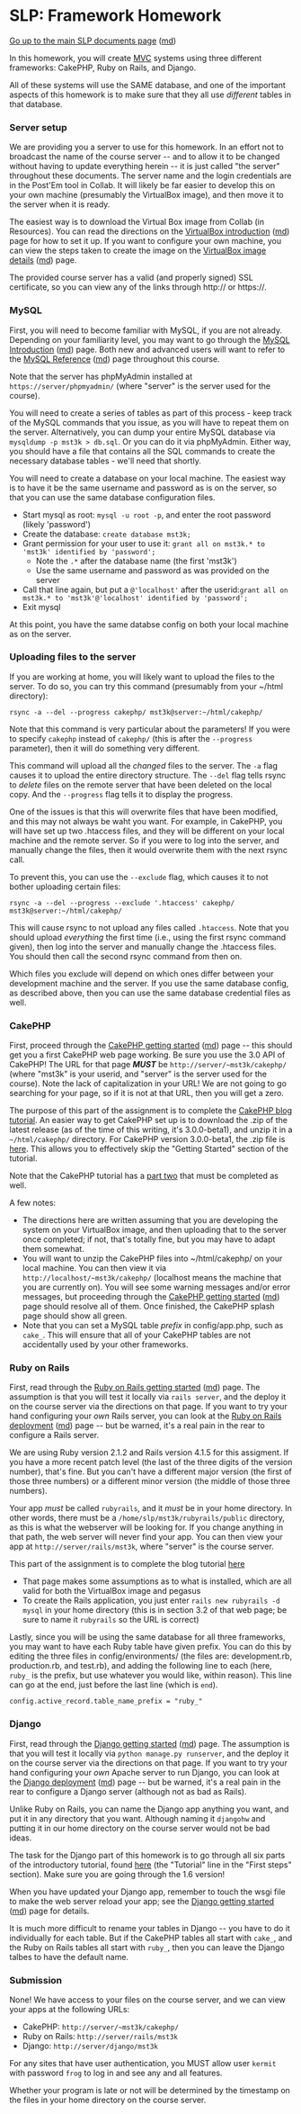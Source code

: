 SLP: Framework Homework
=======================

[Go up to the main SLP documents page](index.html) ([md](index.md))

In this homework, you will create [MVC](http://en.wikipedia.org/wiki/Model%E2%80%93view%E2%80%93controller) systems using three different frameworks: CakePHP, Ruby on Rails, and Django.

All of these systems will use the SAME database, and one of the important aspects of this homework is to make sure that they all use *different* tables in that database.

### Server setup

We are providing you a server to use for this homework.  In an effort not to broadcast the name of the course server -- and to allow it to be changed without having to update everything herein -- it is just called "the server" throughout these documents.  The server name and the login credentials are in the Post'Em tool in Collab.  It will likely be far easier to develop this on your own machine (presumably the VirtualBox image), and then move it to the server when it is ready.

The easiest way is to download the Virtual Box image from Collab (in Resources).  You can read the directions on the [VirtualBox introduction](virtualbox-intro.html) ([md](virtualbox-intro.md)) page for how to set it up.  If you want to configure your own machine, you can view the steps taken to create the image on the [VirtualBox image details](virtualbox-image-details.html) ([md](virtualbox-image-details.md)) page.

The provided course server has a valid (and properly signed) SSL certificate, so you can view any of the links through http:// or https://.

### MySQL

First, you will need to become familiar with MySQL, if you are not already.  Depending on your familiarity level, you may want to go through the [MySQL Introduction](mysql-intro.html) ([md](mysql-intro.md)) page.  Both new and advanced users will want to refer to the [MySQL Reference](mysql-reference.html) ([md](mysql-reference.md)) page throughout this course.

Note that the server has phpMyAdmin installed at `https://server/phpmyadmin/` (where "server" is the server used for the course).

You will need to create a series of tables as part of this process - keep track of the MySQL commands that you issue, as you will have to repeat them on the server.  Alternatively, you can dump your entire MySQL database via `mysqldump -p mst3k > db.sql`.  Or you can do it via phpMyAdmin.  Either way, you should have a file that contains all the SQL commands to create the necessary database tables - we'll need that shortly.

You will need to create a database on your local machine.  The easiest way is to have it be the same username and password as is on the server, so that you can use the same database configuration files.

- Start mysql as root: `mysql -u root -p`, and enter the root password (likely 'password')
- Create the database: `create database mst3k;`
- Grant permission for your user to use it: `grant all on mst3k.* to 'mst3k' identified by 'password';`
    - Note the `.*` after the database name (the first 'mst3k')
	- Use the same username and password as was provided on the server
- Call that line again, but put a `@'localhost'` after the userid:`grant all on mst3k.* to 'mst3k'@'localhost' identified by 'password';`
- Exit mysql

At this point, you have the same databse config on both your local machine as on the server.

### Uploading files to the server

If you are working at home, you will likely want to upload the files to the server.  To do so, you can try this command (presumably from your ~/html directory):

```
rsync -a --del --progress cakephp/ mst3k@server:~/html/cakephp/
```

Note that this command is very particular about the parameters!  If you were to specify `cakephp` instead of `cakephp/` (this is after the `--progress` parameter), then it will do something very different.

This command will upload all the *changed* files to the server.  The `-a` flag causes it to upload the entire directory structure.  The `--del` flag tells rsync to *delete* files on the remote server that have been deleted on the local copy.  And the `--progress` flag tells it to display the progress.

One of the issues is that this will overwrite files that have been modified, and this may not always be waht you want.  For example, in CakePHP, you will have set up two .htaccess files, and they will be different on your local machine and the remote server.  So if you were to log into the server, and manually change the files, then it would overwrite them with the next rsync call.

To prevent this, you can use the `--exclude` flag, which causes it to not bother uploading certain files:

```
rsync -a --del --progress --exclude '.htaccess' cakephp/ mst3k@server:~/html/cakephp/
```

This will cause rsync to not upload any files called `.htaccess`.  Note that you should upload *everything* the first time (i.e., using the first rsync command given), then log into the server and manually change the .htaccess files.  You should then call the second rsync command from then on.

Which files you exclude will depend on which ones differ between your development machine and the server.  If you use the same database config, as described above, then you can use the same database credential files as well.

### CakePHP

First, proceed through the [CakePHP getting started](cakephp-getting-started.html) ([md](cakephp-getting-started.md)) page -- this should get you a first CakePHP web page working.  Be sure you use the 3.0 API of CakePHP!  The URL for that page ***MUST*** be `http://server/~mst3k/cakephp/` (where "mst3k" is your userid, and "server" is the server used for the course).  Note the lack of capitalization in your URL!  We are not going to go searching for your page, so if it is not at that URL, then you will get a zero.

The purpose of this part of the assignment is to complete the [CakePHP blog tutorial](http://book.cakephp.org/3.0/en/tutorials-and-examples/blog/blog.html).  An easier way to get CakePHP set up is to download the .zip of the latest release (as of the time of this writing, it's 3.0.0-beta1), and unzip it in a `~/html/cakephp/` directory.  For CakePHP version 3.0.0-beta1, the .zip file is [here](https://github.com/cakephp/cakephp/releases/download/3.0.0-beta1/cakephp-3-0-0-beta1.zip).  This allows you to effectively skip the "Getting Started" section of the tutorial.

Note that the CakePHP tutorial has a [part two](http://book.cakephp.org/3.0/en/tutorials-and-examples/blog/part-two.html) that must be completed as well.

A few notes:

- The directions here are written assuming that you are developing the system on your VirtualBox image, and then uploading that to the server once completed; if not, that's totally fine, but you may have to adapt them somewhat.
- You will want to unzip the CakePHP files into ~/html/cakephp/ on your local machine.  You can then view it via `http://localhost/~mst3k/cakephp/` (localhost means the machine that you are currently on).  You will see some warning messages and/or error messages, but proceeding through the [CakePHP getting started](cakephp-getting-started.html) ([md](cakephp-getting-started.md)) page should resolve all of them.  Once finished, the CakePHP splash page should show all green.
- Note that you can set a MySQL table *prefix* in config/app.php, such as `cake_`.  This will ensure that all of your CakePHP tables are not accidentally used by your other frameworks.

### Ruby on Rails

First, read through the [Ruby on Rails getting started](rubyrails-getting-started.html) ([md](rubyrails-getting-started.md)) page.  The assumption is that you will test it locally via `rails server`, and the deploy it on the course server via the directions on that page.  If you want to try your hand configuring your *own* Rails server, you can look at the [Ruby on Rails deployment](rubyrails-deployment.html) ([md](rubyrails-deployment.md)) page -- but be warned, it's a real pain in the rear to configure a Rails server.

We are using Ruby version 2.1.2 and Rails version 4.1.5 for this assigment.  If you have a more recent patch level (the last of the three digits of the version number), that's fine.  But you can't have a different major version (the first of those three numbers) or a different minor version (the middle of those three numbers).

Your app *must* be called `rubyrails`, and it *must* be in your home directory.  In other words, there must be a `/home/slp/mst3k/rubyrails/public` directory, as this is what the webserver will be looking for.  If you change anything in that path, the web server will never find your app.  You can then view your app at `http://server/rails/mst3k`, where "server" is the course server.

This part of the assignment is to complete the blog tutorial [here](http://guides.rubyonrails.org/getting_started.html)

- That page makes some assumptions as to what is installed, which are all valid for both the VirtualBox image and pegasus
- To create the Rails application, you just enter `rails new rubyrails -d mysql` in your home directory (this is in section 3.2 of that web page; be sure to name it `rubyrails` so the URL is correct)

Lastly, since you will be using the same database for all three frameworks, you may want to have each Ruby table have given prefix.  You can do this by editing the three files in config/environments/ (the files are: development.rb, production.rb, and test.rb), and adding the following line to each (here, `ruby_` is the prefix, but use whatever you would like, within reason).  This line can go at the end, just before the last line (which is `end`).

```
config.active_record.table_name_prefix = "ruby_"
```

### Django

First, read through the [Django getting started](django-getting-started.html) ([md](django-getting-started.md)) page.  The assumption is that you will test it locally via `python manage.py runserver`, and the deploy it on the course server via the directions on that page.  If you want to try your hand configuring your *own* Apache server to run Django, you can look at the [Django deployment](django-deployment.html) ([md](django-deployment.md)) page -- but be warned, it's a real pain in the rear to configure a Django server (although not as bad as Rails).

Unlike Ruby on Rails, you can name the Django app anything you want, and put it in any directory that you want.  Although naming it `djangohw` and putting it in our home directory on the course server would not be bad ideas.

The task for the Django part of this homework is to go through all six parts of the introductory tutorial, found [here](https://docs.djangoproject.com/en/1.6/intro/) (the "Tutorial" line in the "First steps" section).  Make sure you are going through the 1.6 version!

When you have updated your Django app, remember to touch the wsgi file to make the web server reload your app; see the [Django getting started](django-getting-started.html) ([md](django-getting-started.md)) page for details.

It is much more difficult to rename your tables in Django -- you have to do it individually for each table.  But if the CakePHP tables all start with `cake_`, and the Ruby on Rails tables all start with `ruby_`, then you can leave the Django talbes to have the default name.

### Submission

None!  We have access to your files on the course server, and we can view your apps at the following URLs:

- CakePHP: `http://server/~mst3k/cakephp/`
- Ruby on Rails: `http://server/rails/mst3k`
- Django: `http://server/django/mst3k`

For any sites that have user authentication, you MUST allow user `kermit` with password `frog` to log in and see any and all features.

Whether your program is late or not will be determined by the timestamp on the files in your home directory on the course server.

